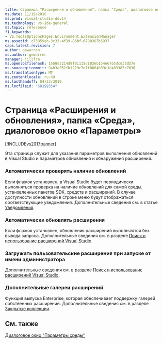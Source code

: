 ```yaml
---
title: Страница "Расширения и обновления", папка "Среда", диалоговое окно "Параметры" | Документы Майкрософт
ms.date: 11/15/2016
ms.prod: visual-studio-dev14
ms.technology: vs-ide-general
ms.topic: reference
f1_keywords:
- VS.ToolsOptionsPages.Environment.ExtensionManager
ms.assetid: c73859eb-3c33-4f39-86bf-6788387b5937
caps.latest.revision: 7
author: gewarren
ms.author: gewarren
manager: jillfra
ms.openlocfilehash: 16b8d2214d9f81115d183eb1b4e6765dcd33d37e
ms.sourcegitcommit: 94b3a052fb1229c7e7f8804b09c1d403385c7630
ms.translationtype: MT
ms.contentlocale: ru-RU
ms.lasthandoff: 04/23/2019
ms.locfileid: "68199354"
---
```

# <a name="extensions-and-updates-environment-options-dialog-box"></a>Страница «Расширения и обновления», папка «Среда», диалоговое окно «Параметры»
[!INCLUDE[vs2017banner](../../includes/vs2017banner.md)]

Эта страница служит для указания параметров выполнения обновлений в Visual Studio и параметров обновления и обнаружения расширений.  
  
### <a name="automatically-check-for-updates"></a>Автоматически проверять наличие обновлений  
 Если флажок установлен, в Visual Studio будет периодически выполняться проверка на наличие обновлений для самой среды, установленных пакетов SDK, средств и расширений. В случае доступности обновлений в строке меню будут отображаться соответствующие уведомления. Дополнительные сведения см. в статье [Уведомления](../../ide/visual-studio-notifications.md).  
  
### <a name="automatically-update-extensions"></a>Автоматически обновлять расширения  
 Если флажок установлен, обновления расширений выполняются без вывода запроса. Дополнительные сведения см. в разделе [Поиск и использование расширений Visual Studio](../../ide/finding-and-using-visual-studio-extensions.md).  
  
### <a name="load-user-extensions-when-running-as-administrator"></a>Загружать пользовательские расширения при запуске от имени администратора  
 Дополнительные сведения см. в разделе [Поиск и использование расширений Visual Studio](../../ide/finding-and-using-visual-studio-extensions.md).  
  
### <a name="additional-extension-galleries"></a>Дополнительные галереи расширений  
 Функция выпуска Enterprise, которая обеспечивает поддержку галерей собственных расширений. Дополнительные сведения см. в разделе [Закрытые коллекции](../../extensibility/private-galleries.md).  
  
## <a name="see-also"></a>См. также  
 [Диалоговое окно "Параметры среды"](../../ide/reference/environment-options-dialog-box.md)
